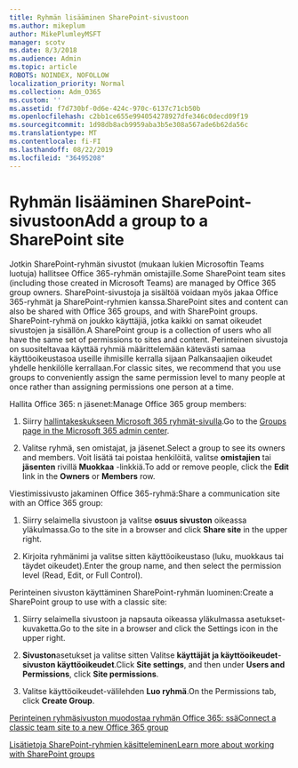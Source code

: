 ```yaml
---
title: Ryhmän lisääminen SharePoint-sivustoon
ms.author: mikeplum
author: MikePlumleyMSFT
manager: scotv
ms.date: 8/3/2018
ms.audience: Admin
ms.topic: article
ROBOTS: NOINDEX, NOFOLLOW
localization_priority: Normal
ms.collection: Adm_O365
ms.custom: ''
ms.assetid: f7d730bf-0d6e-424c-970c-6137c71cb50b
ms.openlocfilehash: c2bb1ce655e994054278927dfe346c0decd09f19
ms.sourcegitcommit: 1d98db8acb9959aba3b5e308a567ade6b62da56c
ms.translationtype: MT
ms.contentlocale: fi-FI
ms.lasthandoff: 08/22/2019
ms.locfileid: "36495208"
---
```

# <a name="add-a-group-to-a-sharepoint-site"></a><span data-ttu-id="27ef4-102">Ryhmän lisääminen SharePoint-sivustoon</span><span class="sxs-lookup"><span data-stu-id="27ef4-102">Add a group to a SharePoint site</span></span>

<span data-ttu-id="27ef4-103">Jotkin SharePoint-ryhmän sivustot (mukaan lukien Microsoftin Teams luotuja) hallitsee Office 365-ryhmän omistajille.</span><span class="sxs-lookup"><span data-stu-id="27ef4-103">Some SharePoint team sites (including those created in Microsoft Teams) are managed by Office 365 group owners.</span></span> <span data-ttu-id="27ef4-104">SharePoint-sivustoja ja sisältöä voidaan myös jakaa Office 365-ryhmät ja SharePoint-ryhmien kanssa.</span><span class="sxs-lookup"><span data-stu-id="27ef4-104">SharePoint sites and content can also be shared with Office 365 groups, and with SharePoint groups.</span></span> <span data-ttu-id="27ef4-105">SharePoint-ryhmä on joukko käyttäjiä, jotka kaikki on samat oikeudet sivustojen ja sisällön.</span><span class="sxs-lookup"><span data-stu-id="27ef4-105">A SharePoint group is a collection of users who all have the same set of permissions to sites and content.</span></span> <span data-ttu-id="27ef4-106">Perinteinen sivustoja on suositeltavaa käyttää ryhmiä määrittelemään kätevästi samaa käyttöoikeustasoa useille ihmisille kerralla sijaan Palkansaajien oikeudet yhdelle henkilölle kerrallaan.</span><span class="sxs-lookup"><span data-stu-id="27ef4-106">For classic sites, we recommend that you use groups to conveniently assign the same permission level to many people at once rather than assigning permissions one person at a time.</span></span>
  
<span data-ttu-id="27ef4-107">Hallita Office 365: n jäsenet:</span><span class="sxs-lookup"><span data-stu-id="27ef4-107">Manage Office 365 group members:</span></span>
  
1. <span data-ttu-id="27ef4-108">Siirry [hallintakeskukseen Microsoft 365 ryhmät-sivulla](https://portal.office.com/adminportal/home#/groups).</span><span class="sxs-lookup"><span data-stu-id="27ef4-108">Go to the [Groups page in the Microsoft 365 admin center](https://portal.office.com/adminportal/home#/groups).</span></span>
    
2. <span data-ttu-id="27ef4-109">Valitse ryhmä, sen omistajat, ja jäsenet.</span><span class="sxs-lookup"><span data-stu-id="27ef4-109">Select a group to see its owners and members.</span></span> <span data-ttu-id="27ef4-110">Voit lisätä tai poistaa henkilöitä, valitse **omistajien** tai **jäsenten** rivillä **Muokkaa** -linkkiä.</span><span class="sxs-lookup"><span data-stu-id="27ef4-110">To add or remove people, click the **Edit** link in the **Owners** or **Members** row.</span></span> 
    
<span data-ttu-id="27ef4-111">Viestimissivusto jakaminen Office 365-ryhmä:</span><span class="sxs-lookup"><span data-stu-id="27ef4-111">Share a communication site with an Office 365 group:</span></span>
  
1. <span data-ttu-id="27ef4-112">Siirry selaimella sivustoon ja valitse **osuus sivuston** oikeassa yläkulmassa.</span><span class="sxs-lookup"><span data-stu-id="27ef4-112">Go to the site in a browser and click **Share site** in the upper right.</span></span> 
    
2. <span data-ttu-id="27ef4-113">Kirjoita ryhmänimi ja valitse sitten käyttöoikeustaso (luku, muokkaus tai täydet oikeudet).</span><span class="sxs-lookup"><span data-stu-id="27ef4-113">Enter the group name, and then select the permission level (Read, Edit, or Full Control).</span></span>
    
<span data-ttu-id="27ef4-114">Perinteinen sivuston käyttäminen SharePoint-ryhmän luominen:</span><span class="sxs-lookup"><span data-stu-id="27ef4-114">Create a SharePoint group to use with a classic site:</span></span>
  
1. <span data-ttu-id="27ef4-115">Siirry selaimella sivustoon ja napsauta oikeassa yläkulmassa asetukset-kuvaketta.</span><span class="sxs-lookup"><span data-stu-id="27ef4-115">Go to the site in a browser and click the Settings icon in the upper right.</span></span>
    
2. <span data-ttu-id="27ef4-116">**Sivuston**asetukset ja valitse sitten Valitse **käyttäjät ja käyttöoikeudet**- **sivuston käyttöoikeudet**.</span><span class="sxs-lookup"><span data-stu-id="27ef4-116">Click **Site settings**, and then under **Users and Permissions**, click **Site permissions**.</span></span>
    
3. <span data-ttu-id="27ef4-117">Valitse käyttöoikeudet-välilehden **Luo ryhmä**.</span><span class="sxs-lookup"><span data-stu-id="27ef4-117">On the Permissions tab, click **Create Group**.</span></span>
    
[<span data-ttu-id="27ef4-118">Perinteinen ryhmäsivuston muodostaa ryhmän Office 365: ssä</span><span class="sxs-lookup"><span data-stu-id="27ef4-118">Connect a classic team site to a new Office 365 group</span></span>](https://go.microsoft.com/fwlink/?linkid=2008654)
  
[<span data-ttu-id="27ef4-119">Lisätietoja SharePoint-ryhmien käsitteleminen</span><span class="sxs-lookup"><span data-stu-id="27ef4-119">Learn more about working with SharePoint groups</span></span>](https://go.microsoft.com/fwlink/?linkid=874658)
  

